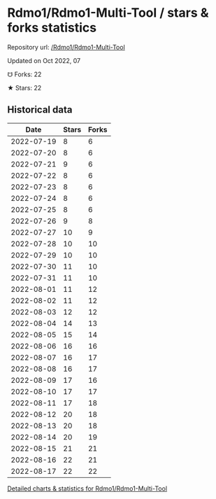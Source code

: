 # Rdmo1/Rdmo1-Multi-Tool / stars & forks statistics

Repository url: [/Rdmo1/Rdmo1-Multi-Tool](https://github.com/Rdmo1/Rdmo1-Multi-Tool)

Updated on Oct 2022, 07

☋ Forks: 22

★ Stars: 22

## Historical data
| Date | Stars | Forks |
|------|-------|-------|
| 2022-07-19 | 8 | 6 | 
| 2022-07-20 | 8 | 6 | 
| 2022-07-21 | 9 | 6 | 
| 2022-07-22 | 8 | 6 | 
| 2022-07-23 | 8 | 6 | 
| 2022-07-24 | 8 | 6 | 
| 2022-07-25 | 8 | 6 | 
| 2022-07-26 | 9 | 8 | 
| 2022-07-27 | 10 | 9 | 
| 2022-07-28 | 10 | 10 | 
| 2022-07-29 | 10 | 10 | 
| 2022-07-30 | 11 | 10 | 
| 2022-07-31 | 11 | 10 | 
| 2022-08-01 | 11 | 12 | 
| 2022-08-02 | 11 | 12 | 
| 2022-08-03 | 12 | 12 | 
| 2022-08-04 | 14 | 13 | 
| 2022-08-05 | 15 | 14 | 
| 2022-08-06 | 16 | 16 | 
| 2022-08-07 | 16 | 17 | 
| 2022-08-08 | 16 | 17 | 
| 2022-08-09 | 17 | 16 | 
| 2022-08-10 | 17 | 17 | 
| 2022-08-11 | 17 | 18 | 
| 2022-08-12 | 20 | 18 | 
| 2022-08-13 | 20 | 18 | 
| 2022-08-14 | 20 | 19 | 
| 2022-08-15 | 21 | 21 | 
| 2022-08-16 | 22 | 21 | 
| 2022-08-17 | 22 | 22 | 


[Detailed charts & statistics for Rdmo1/Rdmo1-Multi-Tool](https://reviewgithub.com/rep/Rdmo1/Rdmo1-Multi-Tool)
